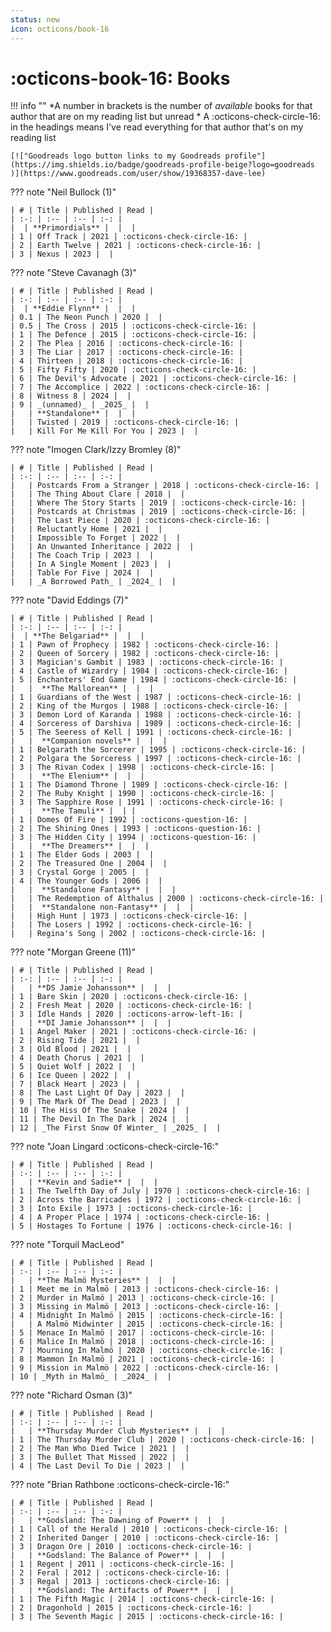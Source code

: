 ```yaml
---
status: new
icon: octicons/book-16
---
```


# :octicons-book-16: Books

!!! info ""
    *A number in brackets is the number of _available_ books for that author that are on my reading list but unread
    * A :octicons-check-circle-16: in the headings means I've read everything for that author that's on my reading list

    [!["Goodreads logo button links to my Goodreads profile"](https://img.shields.io/badge/goodreads-profile-beige?logo=goodreads
    )](https://www.goodreads.com/user/show/19368357-dave-lee)

??? note "Neil Bullock (1)"

    | # | Title | Published | Read |
    | :-: | :-- | :-- | :-: |
    |  | **Primordials** |  |  |
    | 1 | Off Track | 2021 | :octicons-check-circle-16: |
    | 2 | Earth Twelve | 2021 | :octicons-check-circle-16: |
    | 3 | Nexus | 2023 |  |

??? note "Steve Cavanagh (3)"

    | # | Title | Published | Read |
    | :-: | :-- | :-- | :-: |
    |  | **Eddie Flynn** |  |  |
    | 0.1 | The Neon Punch | 2020 |  |
    | 0.5 | The Cross | 2015 | :octicons-check-circle-16: |
    | 1 | The Defence | 2015 | :octicons-check-circle-16: |
    | 2 | The Plea | 2016 | :octicons-check-circle-16: |
    | 3 | The Liar | 2017 | :octicons-check-circle-16: |
    | 4 | Thirteen | 2018 | :octicons-check-circle-16: |
    | 5 | Fifty Fifty | 2020 | :octicons-check-circle-16: |
    | 6 | The Devil's Advocate | 2021 | :octicons-check-circle-16: |
    | 7 | The Accomplice | 2022 | :octicons-check-circle-16: |
    | 8 | Witness 8 | 2024 |  |
    | 9 | _(unnamed)_ | _2025_ |  |
    |   | **Standalone** |  |  |
    |   | Twisted | 2019 | :octicons-check-circle-16: |
    |   | Kill For Me Kill For You | 2023 |  |

??? note "Imogen Clark/Izzy Bromley (8)"

    | # | Title | Published | Read |
    | :-: | :-- | :-- | :-: |
    |   | Postcards From a Stranger | 2018 | :octicons-check-circle-16: |
    |   | The Thing About Clare | 2018 |  |
    |   | Where The Story Starts | 2019 | :octicons-check-circle-16: |
    |   | Postcards at Christmas | 2019 | :octicons-check-circle-16: |
    |   | The Last Piece | 2020 | :octicons-check-circle-16: |
    |   | Reluctantly Home | 2021 |  |
    |   | Impossible To Forget | 2022 |  |
    |   | An Unwanted Inheritance | 2022 |  |
    |   | The Coach Trip | 2023 |  |
    |   | In A Single Moment | 2023 |  |
    |   | Table For Five | 2024 |  |
    |   | _A Borrowed Path_ | _2024_ |  |

??? note "David Eddings (7)"

    | # | Title | Published | Read |
    | :-: | :-- | :-- | :-: |
    |  | **The Belgariad** |  |  |
    | 1 | Pawn of Prophecy | 1982 | :octicons-check-circle-16: |
    | 2 | Queen of Sorcery | 1982 | :octicons-check-circle-16: |
    | 3 | Magician's Gambit | 1983 | :octicons-check-circle-16: |
    | 4 | Castle of Wizardry | 1984 | :octicons-check-circle-16: |
    | 5 | Enchanters' End Game | 1984 | :octicons-check-circle-16: |
    |   |  **The Mallorean** |  |  |
    | 1 | Guardians of the West | 1987 | :octicons-check-circle-16: |
    | 2 | King of the Murgos | 1988 | :octicons-check-circle-16: |
    | 3 | Demon Lord of Karanda | 1988 | :octicons-check-circle-16: |
    | 4 | Sorceress of Darshiva | 1989 | :octicons-check-circle-16: |
    | 5 | The Seeress of Kell | 1991 | :octicons-check-circle-16: |
    |   |  **Companion novels** |  |  |
    | 1 | Belgarath the Sorcerer | 1995 | :octicons-check-circle-16: |
    | 2 | Polgara the Sorceress | 1997 | :octicons-check-circle-16: |
    | 3 | The Rivan Codex | 1998 | :octicons-check-circle-16: |
    |   |  **The Elenium** |  |  |
    | 1 | The Diamond Throne | 1989 | :octicons-check-circle-16: |
    | 2 | The Ruby Knight | 1990 | :octicons-check-circle-16: |
    | 3 | The Sapphire Rose | 1991 | :octicons-check-circle-16: |
    |   |  **The Tamuli** |  | |
    | 1 | Domes Of Fire | 1992 | :octicons-question-16: |
    | 2 | The Shining Ones | 1993 | :octicons-question-16: |
    | 3 | The Hidden City | 1994 | :octicons-question-16: |
    |   |  **The Dreamers** |  |  |
    | 1 | The Elder Gods | 2003 |  |
    | 2 | The Treasured One | 2004 |  |
    | 3 | Crystal Gorge | 2005 |  |
    | 4 | The Younger Gods | 2006 |  |
    |   |  **Standalone Fantasy** |  |  |
    |   | The Redemption of Althalus | 2000 | :octicons-check-circle-16: |
    |   |  **Standalone non-Fantasy** |  |  |
    |   | High Hunt | 1973 | :octicons-check-circle-16: |
    |   | The Losers | 1992 | :octicons-check-circle-16: |
    |   | Regina's Song | 2002 | :octicons-check-circle-16: |

??? note "Morgan Greene (11)"

    | # | Title | Published | Read |
    | :-: | :-- | :-- | :-: |
    |   | **DS Jamie Johansson** |  |  |
    | 1 | Bare Skin | 2020 | :octicons-check-circle-16: |
    | 2 | Fresh Meat | 2020 | :octicons-check-circle-16: |
    | 3 | Idle Hands | 2020 | :octicons-arrow-left-16: |
    |   | **DI Jamie Johansson** |  |  |
    | 1 | Angel Maker | 2021 | :octicons-check-circle-16: |
    | 2 | Rising Tide | 2021 |  |
    | 3 | Old Blood | 2021 |  |
    | 4 | Death Chorus | 2021 |  |
    | 5 | Quiet Wolf | 2022 |  |
    | 6 | Ice Queen | 2022 |  |
    | 7 | Black Heart | 2023 |  |
    | 8 | The Last Light Of Day | 2023 |  |
    | 9 | The Mark Of The Dead | 2023 |  |
    | 10 | The Hiss Of The Snake | 2024 |  |
    | 11 | The Devil In The Dark | 2024 |  |
    | 12 | _The First Snow Of Winter_ | _2025_ |  |

??? note "Joan Lingard :octicons-check-circle-16:"

    | # | Title | Published | Read |
    | :-: | :-- | :-- | :-: |
    |   | **Kevin and Sadie** |  |  |
    | 1 | The Twelfth Day of July | 1970 | :octicons-check-circle-16: |
    | 2 | Across the Barricades | 1972 | :octicons-check-circle-16: |
    | 3 | Into Exile | 1973 | :octicons-check-circle-16: |
    | 4 | A Proper Place | 1974 | :octicons-check-circle-16: |
    | 5 | Hostages To Fortune | 1976 | :octicons-check-circle-16: |

??? note "Torquil MacLeod"

    | # | Title | Published | Read |
    | :-: | :-- | :-- | :-: |
    |   | **The Malmö Mysteries** |  |  |
    | 1 | Meet me in Malmö | 2013 | :octicons-check-circle-16: |
    | 2 | Murder in Malmö | 2013 | :octicons-check-circle-16: |
    | 3 | Missing in Malmö | 2013 | :octicons-check-circle-16: |
    | 4 | Midnight In Malmö | 2015 | :octicons-check-circle-16: |
    |   | A Malmö Midwinter | 2015 | :octicons-check-circle-16: |
    | 5 | Menace In Malmö | 2017 | :octicons-check-circle-16: |
    | 6 | Malice In Malmö | 2018 | :octicons-check-circle-16: |
    | 7 | Mourning In Malmö | 2020 | :octicons-check-circle-16: |
    | 8 | Mammon In Malmö | 2021 | :octicons-check-circle-16: |
    | 9 | Mission in Malmö | 2022 | :octicons-check-circle-16: |
    | 10 | _Myth in Malmö_ | _2024_ |  |

??? note "Richard Osman (3)"

    | # | Title | Published | Read |
    | :-: | :-- | :-- | :-: |
    |   | **Thursday Murder Club Mysteries** |  |  |
    | 1 | The Thursday Murder Club | 2020 | :octicons-check-circle-16: |
    | 2 | The Man Who Died Twice | 2021 |  |
    | 3 | The Bullet That Missed | 2022 |  |
    | 4 | The Last Devil To Die | 2023 |  |

??? note "Brian Rathbone :octicons-check-circle-16:"

    | # | Title | Published | Read |
    | :-: | :-- | :-- | :-: |
    |   | **Godsland: The Dawning of Power** |  |  |
    | 1 | Call of the Herald | 2010 | :octicons-check-circle-16: |
    | 2 | Inherited Danger | 2010 | :octicons-check-circle-16: |
    | 3 | Dragon Ore | 2010 | :octicons-check-circle-16: |
    |   | **Godsland: The Balance of Power** |  |  |
    | 1 | Regent | 2011 | :octicons-check-circle-16: |
    | 2 | Feral | 2012 | :octicons-check-circle-16: |
    | 3 | Regal | 2013 | :octicons-check-circle-16: |
    |   | **Godsland: The Artifacts of Power** |  |  |
    | 1 | The Fifth Magic | 2014 | :octicons-check-circle-16: |
    | 2 | Dragonhold | 2015 | :octicons-check-circle-16: |
    | 3 | The Seventh Magic | 2015 | :octicons-check-circle-16: |
